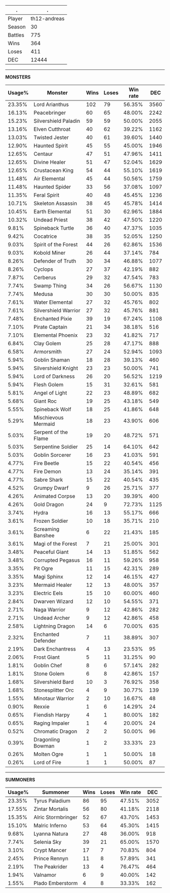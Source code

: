 .|.
|-|-
Player|th12-andreas
Season|30
Battles|775
Wins|364
Loses|411
DEC|12444

---
**MONSTERS**

Usage%|Monster|Wins|Loses|Win rate|DEC|
-|-|-|-|-|-|
23.35%|Lord Arianthus|102|79|56.35%|3560|
16.13%|Peacebringer|60|65|48.00%|2242|
15.23%|Silvershield Paladin|59|59|50.00%|2055|
13.16%|Elven Cutthroat|40|62|39.22%|1162|
13.03%|Twisted Jester|40|61|39.60%|1440|
12.90%|Haunted Spirit|45|55|45.00%|1946|
12.65%|Centaur|47|51|47.96%|1411|
12.65%|Divine Healer|51|47|52.04%|1629|
12.65%|Crustacean King|54|44|55.10%|1619|
11.48%|Air Elemental|45|44|50.56%|1759|
11.48%|Haunted Spider|33|56|37.08%|1097|
11.35%|Feral Spirit|40|48|45.45%|1236|
10.71%|Skeleton Assassin|38|45|45.78%|1414|
10.45%|Earth Elemental|51|30|62.96%|1884|
10.32%|Undead Priest|38|42|47.50%|1220|
9.81%|Spineback Turtle|36|40|47.37%|1035|
9.42%|Cocatrice|38|35|52.05%|1250|
9.03%|Spirit of the Forest|44|26|62.86%|1536|
9.03%|Kobold Miner|26|44|37.14%|784|
8.26%|Defender of Truth|30|34|46.88%|1077|
8.26%|Cyclops|27|37|42.19%|882|
7.87%|Cerberus|29|32|47.54%|783|
7.74%|Swamp Thing|34|26|56.67%|1130|
7.74%|Medusa|30|30|50.00%|835|
7.61%|Water Elemental|27|32|45.76%|802|
7.61%|Silvershield Warrior|27|32|45.76%|881|
7.48%|Enchanted Pixie|39|19|67.24%|1108|
7.10%|Pirate Captain|21|34|38.18%|516|
7.10%|Elemental Phoenix|23|32|41.82%|717|
6.84%|Clay Golem|25|28|47.17%|888|
6.58%|Armorsmith|27|24|52.94%|1093|
5.94%|Goblin Shaman|18|28|39.13%|460|
5.94%|Silvershield Knight|23|23|50.00%|741|
5.94%|Lord of Darkness|26|20|56.52%|1219|
5.94%|Flesh Golem|15|31|32.61%|581|
5.81%|Angel of Light|22|23|48.89%|682|
5.68%|Giant Roc|19|25|43.18%|549|
5.55%|Spineback Wolf|18|25|41.86%|648|
5.29%|Mischievous Mermaid|18|23|43.90%|606|
5.03%|Serpent of the Flame|19|20|48.72%|571|
5.03%|Serpentine Soldier|25|14|64.10%|642|
5.03%|Goblin Sorcerer|16|23|41.03%|591|
4.77%|Fire Beetle|15|22|40.54%|456|
4.77%|Fire Demon|13|24|35.14%|391|
4.77%|Sabre Shark|15|22|40.54%|435|
4.52%|Grumpy Dwarf|9|26|25.71%|377|
4.26%|Animated Corpse|13|20|39.39%|400|
4.26%|Gold Dragon|24|9|72.73%|1125|
3.74%|Hydra|16|13|55.17%|666|
3.61%|Frozen Soldier|10|18|35.71%|210|
3.61%|Screaming Banshee|6|22|21.43%|185|
3.61%|Magi of the Forest|7|21|25.00%|301|
3.48%|Peaceful Giant|14|13|51.85%|562|
3.48%|Corrupted Pegasus|16|11|59.26%|958|
3.35%|Pit Ogre|11|15|42.31%|289|
3.35%|Magi Sphinx|12|14|46.15%|427|
3.23%|Mermaid Healer|12|13|48.00%|357|
3.23%|Electric Eels|15|10|60.00%|460|
2.84%|Dwarven Wizard|12|10|54.55%|371|
2.71%|Naga Warrior|9|12|42.86%|282|
2.71%|Undead Archer|9|12|42.86%|458|
2.58%|Lightning Dragon|14|6|70.00%|635|
2.32%|Enchanted Defender|7|11|38.89%|307|
2.19%|Dark Enchantress|4|13|23.53%|95|
2.06%|Frost Giant|5|11|31.25%|90|
1.81%|Goblin Chef|8|6|57.14%|282|
1.81%|Stone Golem|6|8|42.86%|157|
1.68%|Silvershield Bard|10|3|76.92%|358|
1.68%|Stonesplitter Orc|4|9|30.77%|139|
1.55%|Minotaur Warrior|2|10|16.67%|48|
0.90%|Rexxie|1|6|14.29%|24|
0.65%|Fiendish Harpy|4|1|80.00%|182|
0.65%|Raging Impaler|1|4|20.00%|24|
0.52%|Chromatic Dragon|2|2|50.00%|96|
0.39%|Dragonling Bowman|1|2|33.33%|23|
0.26%|Molten Ogre|1|1|50.00%|18|
0.26%|Lord of Fire|1|1|50.00%|87|

---
**SUMMONERS**

Usage%|Summoner|Wins|Loses|Win rate|DEC|
-|-|-|-|-|-|
23.35%|Tyrus Paladium|86|95|47.51%|3052|
17.55%|Zintar Mortalis|56|80|41.18%|2118|
15.35%|Alric Stormbringer|52|67|43.70%|1453|
15.10%|Malric Inferno|53|64|45.30%|1415|
9.68%|Lyanna Natura|27|48|36.00%|918|
7.74%|Selenia Sky|39|21|65.00%|1570|
3.10%|Crypt Mancer|17|7|70.83%|804|
2.45%|Prince Rennyn|11|8|57.89%|341|
2.19%|The Peakrider|13|4|76.47%|464|
1.94%|Valnamor|6|9|40.00%|142|
1.55%|Plado Emberstorm|4|8|33.33%|162|
